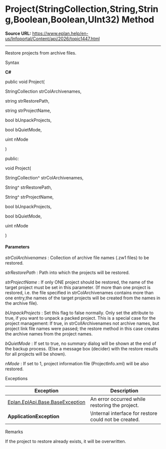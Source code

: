 # Project(StringCollection,String,String,Boolean,Boolean,UInt32) Method

**Source URL:** https://www.eplan.help/en-us/Infoportal/Content/api/2026/topic1447.html

---

Restore projects from archive files.

Syntax

**C#**



public void Project( 

   StringCollection strColArchivenames,

   string strRestorePath,

   string strProjectName,

   bool bUnpackProjects,

   bool bQuietMode,

   uint nMode

)

public:

void Project( 

   StringCollection^ strColArchivenames,

   String^ strRestorePath,

   String^ strProjectName,

   bool bUnpackProjects,

   bool bQuietMode,

   uint nMode

)


#### Parameters

*strColArchivenames*
:   Collection of archive file names (.zw1 files) to be restored.

*strRestorePath*
:   Path into which the projects will be restored.

*strProjectName*
:   If only ONE project should be restored, the name of the target project must be set in this parameter. (If more than one project is restored, i.e. the file specified in strColArchivenames contains more than one entry,the names of the target projects will be created from the names in the archive file).

*bUnpackProjects*
:   Set this flag to false normally. Only set the attribute to true, if you want to unpack a packed project. This is a special case for the project management\: If true, in strCollArchivenames not archive names, but project link file names were passed; the restore method in this case creates the archive names from the project names.

*bQuietMode*
:   If set to true, no summary dialog will be shown at the end of the backup process. (Else a message box (decider) with the restore results for all projects will be shown).

*nMode*
:   If set to 1, project information file (ProjectInfo.xml) will be also restored.

Exceptions

| Exception | Description |
| --- | --- |
| [Eplan.EplApi.Base.BaseException](Eplan.EplApi.Baseu~Eplan.EplApi.Base.BaseException.html) | An error occurred while restoring the project. |
| **ApplicationException** | \Internal interface for restore could not be created. |

Remarks

If the project to restore already exists, it will be overwritten.
